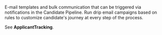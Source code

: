 E-mail templates and bulk communication that can be triggered via notifications in the Candidate Pipeline. Run drip email campaigns based on rules to customize candidate's journey at every step of the process.

See **ApplicantTracking**.